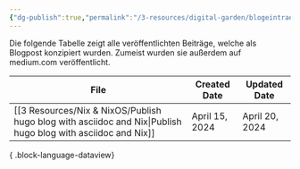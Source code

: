```yaml
---
{"dg-publish":true,"permalink":"/3-resources/digital-garden/blogeintraege/","hideInGraph":true,"created":"2024-04-20T07:50:31.735+02:00","updated":"2024-05-19T15:51:37.085+02:00"}
---
```



Die folgende Tabelle zeigt alle veröffentlichten Beiträge, welche als Blogpost konzipiert wurden. Zumeist wurden sie außerdem auf medium.com veröffentlicht.

| File                                                                                                            | Created Date   | Updated Date   |
| --------------------------------------------------------------------------------------------------------------- | -------------- | -------------- |
| [[3 Resources/Nix & NixOS/Publish hugo blog with asciidoc and Nix\|Publish hugo blog with asciidoc and Nix]] | April 15, 2024 | April 20, 2024 |

{ .block-language-dataview}
